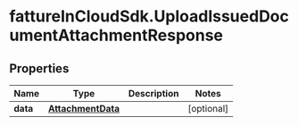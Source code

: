 # fattureInCloudSdk.UploadIssuedDocumentAttachmentResponse

## Properties

Name | Type | Description | Notes
------------ | ------------- | ------------- | -------------
**data** | [**AttachmentData**](AttachmentData.md) |  | [optional] 


